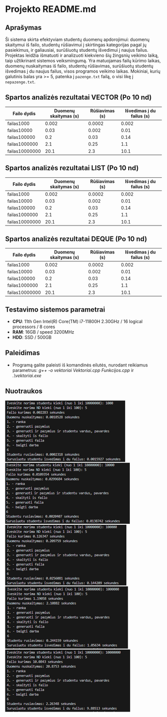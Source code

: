 # Projekto README.md

## Aprašymas

Ši sistema skirta efektyviam studentų duomenų apdorojimui: duomenų skaitymui iš failo, studentų rūšiavimui į skirtingas kategorijas pagal jų pasiekimus, ir galiausiai, surūšiuotų studentų išvedimui į naujus failus. Projektas leidžia išmatuoti ir analizuoti kiekvieno šių žingsnių veikimo laiką, taip užtikrinant sistemos veiksmingumą. Yra matuojamas failų kūrimo laikas, duomenų nuskaitymas iš failo, studentų rūšiavimas, surūšiuotų studentų išvedimas į du naujus failus, visos programos veikimo laikas. Mokiniai, kurių galutinis balas yra >= 5, patenka į `pazenge.txt` failą, o visi likę į `nepazenge.txt`.

## Spartos analizės rezultatai VECTOR (Po 10 nd)

| Failo dydis | Duomenų skaitymas (s) | Rūšiavimas (s) | Išvedimas į du failus (s)|
|-------------|----------------|----------------------|---------------------------|
| failas1000    | 0.002      | 0.0002             | 0.002        |
| failas10000    | 0.03       | 0.002           | 0.01                |
| failas100000    | 0.2       | 0.03            | 0.14              |
| failas1000000    | 2.1       | 0.25             | 1.1                 |
| failas10000000    | 20.1       | 2.3            | 10.1                  |

## Spartos analizės rezultatai LIST (Po 10 nd)

| Failo dydis | Duomenų skaitymas (s) | Rūšiavimas (s) | Išvedimas į du failus (s)|
|-------------|----------------|----------------------|---------------------------|
| failas1000    | 0.002      | 0.0002             | 0.002        |
| failas10000    | 0.03       | 0.002           | 0.01                |
| failas100000    | 0.2       | 0.03            | 0.14              |
| failas1000000    | 2.1       | 0.25             | 1.1                 |
| failas10000000    | 20.1       | 2.3            | 10.1                  |

## Spartos analizės rezultatai DEQUE (Po 10 nd)

| Failo dydis | Duomenų skaitymas (s) | Rūšiavimas (s) | Išvedimas į du failus (s)|
|-------------|----------------|----------------------|---------------------------|
| failas1000    | 0.002      | 0.0002             | 0.002        |
| failas10000    | 0.03       | 0.002           | 0.01                |
| failas100000    | 0.2       | 0.03            | 0.14              |
| failas1000000    | 2.1       | 0.25             | 1.1                 |
| failas10000000    | 20.1       | 2.3            | 10.1                  |

## Testavimo sistemos parametrai

- **CPU**: 11th Gen Intel(R) Core(TM) i7-11800H 2.30GHz / 16 logical processors / 8 cores
- **RAM**: 16GB / speed 3200MHz
- **HDD**: SSD / 500GB

## Paleidimas
- Programą galite paleisti iš komandinės eilutės, nurodant reikiamus parametrus:
*g++ -o vektoriai Vektoriai.cpp Funkcijos.cpp* ir *.\vektoriai.exe*

## Nuotraukos
![failas1000](/images/failas1000.png)
![failas10000](/images/failas10000.png)
![failas100000](/images/failas100000.png)
![failas1000000](/images/failas1000000.png)
![failas10000000](/images/failas10000000.png)